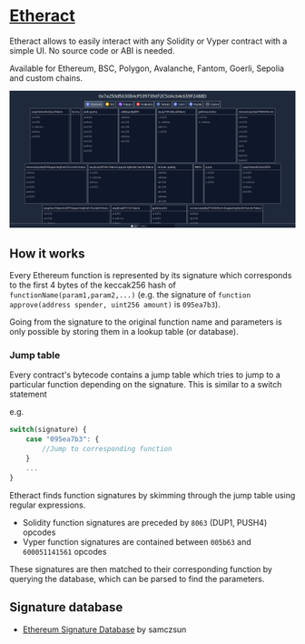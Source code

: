 # [Etheract](https://etheract.vercel.app/)
Etheract allows to easily interact with any Solidity or Vyper contract with a simple UI. No source code or ABI is needed.

Available for Ethereum, BSC, Polygon, Avalanche, Fantom, Goerli, Sepolia and custom chains.

![](docs/screenshot.png)

## How it works
Every Ethereum function is represented by its signature which corresponds to the first 4 bytes of the keccak256 hash of `functionName(param1,param2,...)` (e.g. the signature of `function approve(address spender, uint256 amount)` is `095ea7b3`).

Going from the signature to the original function name and parameters is only possible by storing them in a lookup table (or database).

### Jump table
Every contract's bytecode contains a jump table which tries to jump to a particular function depending on the signature. This is similar to a switch statement

e.g. 
```ts
switch(signature) {
    case "095ea7b3": {
        //Jump to corresponding function
    }
    ...
}
```

Etheract finds function signatures by skimming through the jump table using regular expressions.
- Solidity function signatures are preceded by `8063` (DUP1, PUSH4) opcodes
- Vyper function signatures are contained between `005b63` and `600051141561` opcodes

These signatures are then matched to their corresponding function by querying the database, which can be parsed to find the parameters.

## Signature database
- [Ethereum Signature Database](https://sig.eth.samczsun.com/) by samczsun
